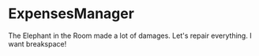 # ExpensesManager
The Elephant in the Room made a lot of damages.
Let's repair everything.
I want breakspace!
